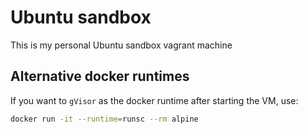 # Ubuntu sandbox

This is my personal Ubuntu sandbox vagrant machine

## Alternative docker runtimes
If you want to `gVisor` as the docker runtime after starting the VM, use:
```bash
docker run -it --runtime=runsc --rm alpine
```
